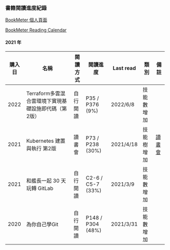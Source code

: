 ### 書籍閱讀進度紀錄

[BookMeter 個人頁面](https://bookmeter.com/users/1218380)

[BookMeter Reading Calendar](https://bookmeter.com/users/1218380/calendar)
#### 2021 年

| 購入日      | 名稱                      | 閱讀方式    | 閱讀進度           | Last read | 類別      | 備註                                                   |
| ---------- | ------------------------ | ---------  | ----------------- | --------- |-------- | -------------------------------------------------------|
| 2022       | Terraform多雲混合雲環境下實現基礎設施即代碼（第2版） | 自行閱讀    | P35 / P376 (9%) | 2022/6/8 | 技能數增加 |                                                       |
| 2021       | Kubernetes 建置與執行 第2版 | 讀書會     | P73 / P238 (30%)  | 2021/4/18 | 技能樹增加 | [讀書會](https://github.com/sakanamax/SA_dockerReading) |
| 2021       | 和艦長一起 30 天玩轉 GitLab | 自行閱讀    | C2-6 / C5-7 (33%) | 2021/3/9 | 技能數增加 |                                                       |
| 2020       | 為你自己學Git              | 自行閱讀    | P148 / P304 (48%) | 2021/3/31 | 技能數增加 |                                                       |